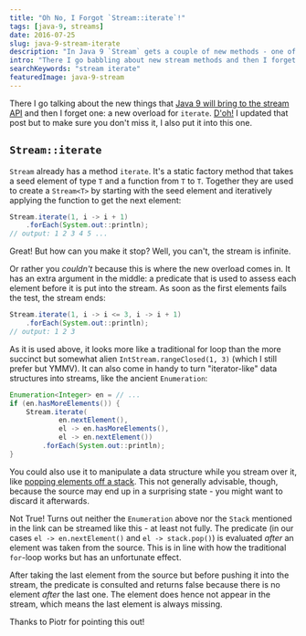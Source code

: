 ```yaml
---
title: "Oh No, I Forgot `Stream::iterate`!"
tags: [java-9, streams]
date: 2016-07-25
slug: java-9-stream-iterate
description: "In Java 9 `Stream` gets a couple of new methods - one of them is an overload of `iterate` that takes a predicate and returns a finite stream."
intro: "There I go babbling about new stream methods and then I forget one: a `Stream::iterate` overload that produces a finite stream."
searchKeywords: "stream iterate"
featuredImage: java-9-stream
---
```


There I go talking about the new things that [Java 9 will bring to the stream API](java-9-stream) and then I forget one: a new overload for `iterate`.
[D'oh!](https://www.youtube.com/watch?v=cnaeIAEp2pU) I updated that post but to make sure you don't miss it, I also put it into this one.

## `Stream::iterate`

`Stream` already has a method `iterate`.
It's a static factory method that takes a seed element of type `T` and a function from `T` to `T`.
Together they are used to create a `Stream<T>` by starting with the seed element and iteratively applying the function to get the next element:

```java
Stream.iterate(1, i -> i + 1)
	.forEach(System.out::println);
// output: 1 2 3 4 5 ...
```

Great!
But how can you make it stop?
Well, you can't, the stream is infinite.

Or rather you *couldn't* because this is where the new overload comes in.
It has an extra argument in the middle: a predicate that is used to assess each element before it is put into the stream.
As soon as the first elements fails the test, the stream ends:

```java
Stream.iterate(1, i -> i <= 3, i -> i + 1)
	.forEach(System.out::println);
// output: 1 2 3
```

As it is used above, it looks more like a traditional for loop than the more succinct but somewhat alien `IntStream.rangeClosed(1, 3)` (which I still prefer but YMMV).
It can also come in handy to turn "iterator-like" data structures into streams, like the ancient `Enumeration`:

```java
Enumeration<Integer> en = // ...
if (en.hasMoreElements()) {
	Stream.iterate(
			en.nextElement(),
			el -> en.hasMoreElements(),
			el -> en.nextElement())
		.forEach(System.out::println);
}
```

You could also use it to manipulate a data structure while you stream over it, like [popping elements off a stack](http://stackoverflow.com/q/38159906/2525313).
This not generally advisable, though, because the source may end up in a surprising state - you might want to discard it afterwards.

<admonition type="note">

Not True!
Turns out neither the `Enumeration` above nor the `Stack` mentioned in the link can be streamed like this - at least not fully.
The predicate (in our cases `el -> en.nextElement()` and `el -> stack.pop()`) is evaluated *after* an element was taken from the source.
This is in line with how the traditional `for`-loop works but has an unfortunate effect.

After taking the last element from the source but before pushing it into the stream, the predicate is consulted and returns false because there is no element *after* the last one.
The element does hence not appear in the stream, which means the last element is always missing.

Thanks to Piotr for pointing this out!

</admonition>
